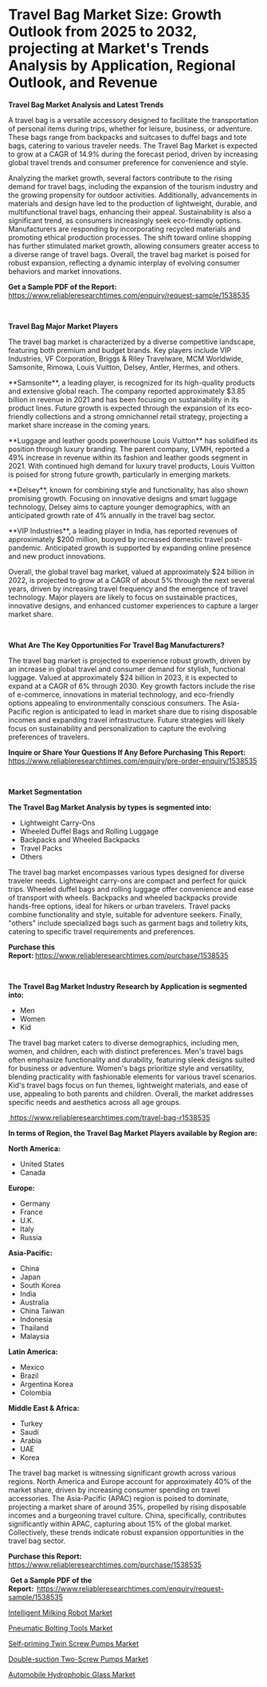 <p><h1>Travel Bag Market Size: Growth Outlook from 2025 to 2032, projecting at Market's Trends Analysis by Application, Regional Outlook, and Revenue</h1></p><p><strong>Travel Bag Market Analysis and Latest Trends</strong></p>
<p><p>A travel bag is a versatile accessory designed to facilitate the transportation of personal items during trips, whether for leisure, business, or adventure. These bags range from backpacks and suitcases to duffel bags and tote bags, catering to various traveler needs. The Travel Bag Market is expected to grow at a CAGR of 14.9% during the forecast period, driven by increasing global travel trends and consumer preference for convenience and style.</p><p>Analyzing the market growth, several factors contribute to the rising demand for travel bags, including the expansion of the tourism industry and the growing propensity for outdoor activities. Additionally, advancements in materials and design have led to the production of lightweight, durable, and multifunctional travel bags, enhancing their appeal. Sustainability is also a significant trend, as consumers increasingly seek eco-friendly options. Manufacturers are responding by incorporating recycled materials and promoting ethical production processes. The shift toward online shopping has further stimulated market growth, allowing consumers greater access to a diverse range of travel bags. Overall, the travel bag market is poised for robust expansion, reflecting a dynamic interplay of evolving consumer behaviors and market innovations.</p></p>
<p><strong>Get a Sample PDF of the Report:&nbsp;</strong> <a href="https://www.reliableresearchtimes.com/enquiry/request-sample/1538535?utm_campaign=2199&utm_medium=2&utm_source=Github&utm_content=ia&utm_term=28022025&utm_id=travel-bag">https://www.reliableresearchtimes.com/enquiry/request-sample/1538535</a></p>
<p>&nbsp;</p>
<p><strong>Travel Bag Major Market Players</strong></p>
<p><p>The travel bag market is characterized by a diverse competitive landscape, featuring both premium and budget brands. Key players include VIP Industries, VF Corporation, Briggs & Riley Travelware, MCM Worldwide, Samsonite, Rimowa, Louis Vuitton, Delsey, Antler, Hermes, and others.</p><p>**Samsonite**, a leading player, is recognized for its high-quality products and extensive global reach. The company reported approximately $3.85 billion in revenue in 2021 and has been focusing on sustainability in its product lines. Future growth is expected through the expansion of its eco-friendly collections and a strong omnichannel retail strategy, projecting a market share increase in the coming years.</p><p>**Luggage and leather goods powerhouse Louis Vuitton** has solidified its position through luxury branding. The parent company, LVMH, reported a 49% increase in revenue within its fashion and leather goods segment in 2021. With continued high demand for luxury travel products, Louis Vuitton is poised for strong future growth, particularly in emerging markets.</p><p>**Delsey**, known for combining style and functionality, has also shown promising growth. Focusing on innovative designs and smart luggage technology, Delsey aims to capture younger demographics, with an anticipated growth rate of 4% annually in the travel bag sector.</p><p>**VIP Industries**, a leading player in India, has reported revenues of approximately $200 million, buoyed by increased domestic travel post-pandemic. Anticipated growth is supported by expanding online presence and new product innovations.</p><p>Overall, the global travel bag market, valued at approximately $24 billion in 2022, is projected to grow at a CAGR of about 5% through the next several years, driven by increasing travel frequency and the emergence of travel technology. Major players are likely to focus on sustainable practices, innovative designs, and enhanced customer experiences to capture a larger market share.</p></p>
<p>&nbsp;</p>
<p><strong>What Are The Key Opportunities For Travel Bag Manufacturers?</strong></p>
<p><p>The travel bag market is projected to experience robust growth, driven by an increase in global travel and consumer demand for stylish, functional luggage. Valued at approximately $24 billion in 2023, it is expected to expand at a CAGR of 6% through 2030. Key growth factors include the rise of e-commerce, innovations in material technology, and eco-friendly options appealing to environmentally conscious consumers. The Asia-Pacific region is anticipated to lead in market share due to rising disposable incomes and expanding travel infrastructure. Future strategies will likely focus on sustainability and personalization to capture the evolving preferences of travelers.</p></p>
<p><strong>Inquire or Share Your Questions If Any Before Purchasing This Report:</strong> <a href="https://www.reliableresearchtimes.com/enquiry/pre-order-enquiry/1538535?utm_campaign=2199&utm_medium=2&utm_source=Github&utm_content=ia&utm_term=28022025&utm_id=travel-bag">https://www.reliableresearchtimes.com/enquiry/pre-order-enquiry/1538535</a></p>
<p>&nbsp;</p>
<p><strong>Market Segmentation</strong></p>
<p><strong>The Travel Bag Market Analysis by types is segmented into:</strong></p>
<p><ul><li>Lightweight Carry-Ons</li><li>Wheeled Duffel Bags and Rolling Luggage</li><li>Backpacks and Wheeled Backpacks</li><li>Travel Packs</li><li>Others</li></ul></p>
<p><p>The travel bag market encompasses various types designed for diverse traveler needs. Lightweight carry-ons are compact and perfect for quick trips. Wheeled duffel bags and rolling luggage offer convenience and ease of transport with wheels. Backpacks and wheeled backpacks provide hands-free options, ideal for hikers or urban travelers. Travel packs combine functionality and style, suitable for adventure seekers. Finally, "others" include specialized bags such as garment bags and toiletry kits, catering to specific travel requirements and preferences.</p></p>
<p><strong>Purchase this Report:&nbsp;</strong><a href="https://www.reliableresearchtimes.com/purchase/1538535?utm_campaign=2199&utm_medium=2&utm_source=Github&utm_content=ia&utm_term=28022025&utm_id=travel-bag">https://www.reliableresearchtimes.com/purchase/1538535</a></p>
<p>&nbsp;</p>
<p><strong>The Travel Bag Market Industry Research by Application is segmented into:</strong></p>
<p><ul><li>Men</li><li>Women</li><li>Kid</li></ul></p>
<p><p>The travel bag market caters to diverse demographics, including men, women, and children, each with distinct preferences. Men's travel bags often emphasize functionality and durability, featuring sleek designs suited for business or adventure. Women's bags prioritize style and versatility, blending practicality with fashionable elements for various travel scenarios. Kid's travel bags focus on fun themes, lightweight materials, and ease of use, appealing to both parents and children. Overall, the market addresses specific needs and aesthetics across all age groups.</p></p>
<p><a href="https://www.reliableresearchtimes.com/travel-bag-r1538535?utm_campaign=2199&utm_medium=2&utm_source=Github&utm_content=ia&utm_term=28022025&utm_id=travel-bag">&nbsp;https://www.reliableresearchtimes.com/travel-bag-r1538535</a></p>
<p><strong>In terms of Region, the Travel Bag Market Players available by Region are:</strong></p>
<p>
    <p> <strong> North America: </strong>
        <ul>
            <li>United States</li>
            <li>Canada</li>
        </ul>
        </p> 
    <p> <strong> Europe: </strong>
        <ul>
            <li>Germany</li>
            <li>France</li>
            <li>U.K.</li>
            <li>Italy</li>
            <li>Russia</li>
        </ul>
        </p> 
    <p> <strong> Asia-Pacific: </strong>
        <ul>
            <li>China</li>
            <li>Japan</li>
            <li>South Korea</li>
            <li>India</li>
            <li>Australia</li>
            <li>China Taiwan</li>
            <li>Indonesia</li>
            <li>Thailand</li>
            <li>Malaysia</li>
        </ul>
        </p> 
    <p> <strong> Latin America: </strong>
        <ul>
            <li>Mexico</li>
            <li>Brazil</li>
            <li>Argentina Korea</li>
            <li>Colombia</li>
        </ul>
        </p> 
    <p> <strong> Middle East & Africa: </strong>
        <ul>
            <li>Turkey</li>
            <li>Saudi</li>
            <li>Arabia</li>
            <li>UAE</li>
            <li>Korea</li>
        </ul>
    </p>
    </p>
<p><p>The travel bag market is witnessing significant growth across various regions. North America and Europe account for approximately 40% of the market share, driven by increasing consumer spending on travel accessories. The Asia-Pacific (APAC) region is poised to dominate, projecting a market share of around 35%, propelled by rising disposable incomes and a burgeoning travel culture. China, specifically, contributes significantly within APAC, capturing about 15% of the global market. Collectively, these trends indicate robust expansion opportunities in the travel bag sector.</p></p>
<p><strong>Purchase this Report: </strong><a href="https://www.reliableresearchtimes.com/purchase/1538535?utm_campaign=2199&utm_medium=2&utm_source=Github&utm_content=ia&utm_term=28022025&utm_id=travel-bag">https://www.reliableresearchtimes.com/purchase/1538535</a></p>
<p>&nbsp;<strong>Get a Sample PDF of the Report:&nbsp;&nbsp;</strong><a href="https://www.reliableresearchtimes.com/enquiry/request-sample/1538535?utm_campaign=2199&utm_medium=2&utm_source=Github&utm_content=ia&utm_term=28022025&utm_id=travel-bag">https://www.reliableresearchtimes.com/enquiry/request-sample/1538535</a></p>
<p><strong></strong></p>
<p><p><a href="https://github.com/darenph8er/Market-Research-Report-List-1/blob/main/intelligent-milking-robot-market.md?utm_campaign=2199&utm_medium=2&utm_source=Github&utm_content=ia&utm_term=28022025&utm_id=travel-bag">Intelligent Milking Robot Market</a></p><p><a href="https://github.com/osbornrdaflalo/Market-Research-Report-List-1/blob/main/pneumatic-bolting-tools-market.md?utm_campaign=2199&utm_medium=2&utm_source=Github&utm_content=ia&utm_term=28022025&utm_id=travel-bag">Pneumatic Bolting Tools Market</a></p><p><a href="https://github.com/kimberjam0i/Market-Research-Report-List-1/blob/main/self-priming-twin-screw-pumps-market.md?utm_campaign=2199&utm_medium=2&utm_source=Github&utm_content=ia&utm_term=28022025&utm_id=travel-bag">Self-priming Twin Screw Pumps Market</a></p><p><a href="https://github.com/ElviraLeka1962/Market-Research-Report-List-1/blob/main/double-suction-two-screw-pumps-market.md?utm_campaign=2199&utm_medium=2&utm_source=Github&utm_content=ia&utm_term=28022025&utm_id=travel-bag">Double-suction Two-Screw Pumps Market</a></p><p><a href="https://github.com/lashaunm5st/Market-Research-Report-List-1/blob/main/automobile-hydrophobic-glass-market.md?utm_campaign=2199&utm_medium=2&utm_source=Github&utm_content=ia&utm_term=28022025&utm_id=travel-bag">Automobile Hydrophobic Glass Market</a></p></p>